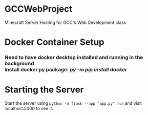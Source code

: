 # GCCWebProject

Minecraft Server Hosting for GCC's Web Development class

# Docker Container Setup

### Need to have docker desktop installed and running in the background <br> Install docker py package: *py -m pip install docker*

# Starting the Server

Start the server using `python -m flask --app "app.py" run` and visit localhost:5000 to see it.
